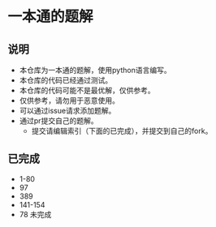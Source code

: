 # 一本通的题解

## 说明
- 本仓库为一本通的题解，使用python语言编写。
- 本仓库的代码已经通过测试。
- 本仓库的代码可能不是最优解，仅供参考。
- 仅供参考，请勿用于恶意使用。
- 可以通过issue请求添加题解。
- 通过pr提交自己的题解。
    - 提交请编辑索引（下面的已完成），并提交到自己的fork。


## 已完成
- 1-80
- 97
- 389
- 141-154
- 78 未完成
